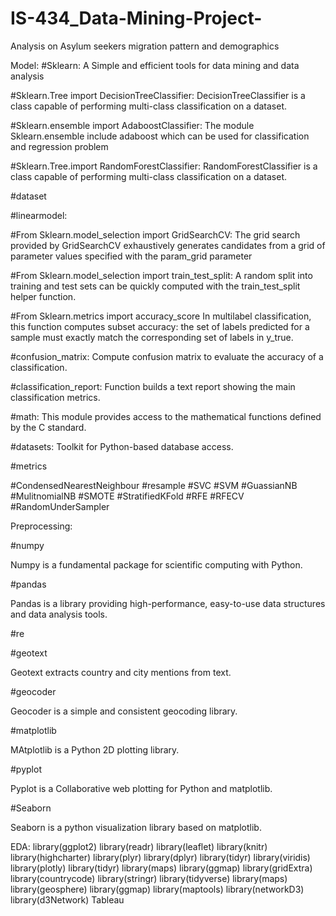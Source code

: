# IS-434_Data-Mining-Project-
Analysis on Asylum seekers migration pattern and demographics 

Model:
#Sklearn:
A Simple and efficient tools for data mining and data analysis

#Sklearn.Tree import DecisionTreeClassifier:
DecisionTreeClassifier is a class capable of performing multi-class classification on a dataset.


#Sklearn.ensemble import AdaboostClassifier:
The module Sklearn.ensemble include adaboost which can be used for classification and regression problem

#Sklearn.Tree.import RandomForestClassifier:
RandomForestClassifier is a class capable of performing multi-class classification on a dataset.

#dataset

#linearmodel:

#From Sklearn.model_selection import GridSearchCV:
The grid search provided by GridSearchCV exhaustively generates candidates from a grid of parameter values specified with the param_grid parameter

#From Sklearn.model_selection import train_test_split:
A random split into training and test sets can be quickly computed with the train_test_split helper function.

#From Sklearn.metrics import accuracy_score
In multilabel classification, this function computes subset accuracy: the set of labels predicted for a sample must exactly match the corresponding set of labels in y_true.

#confusion_matrix:
Compute confusion matrix to evaluate the accuracy of a classification.

#classification_report:
Function builds a text report showing the main classification metrics.

#math:
This module provides access to the mathematical functions defined by the C standard.

#datasets:
Toolkit for Python-based database access.

#metrics

#CondensedNearestNeighbour
#resample
#SVC
#SVM
#GuassianNB
#MulitnomialNB
#SMOTE
#StratifiedKFold
#RFE
#RFECV
#RandomUnderSampler


Preprocessing:

#numpy

Numpy is a fundamental package for scientific computing with Python.

#pandas

Pandas is a library providing high-performance, easy-to-use data structures and data analysis tools.

#re

#geotext

Geotext extracts country and city mentions from text.

#geocoder

Geocoder is a simple and consistent geocoding library.

#matplotlib

MAtplotlib is a  Python 2D plotting library.

#pyplot

Pyplot is a Collaborative web plotting for Python and matplotlib.

#Seaborn

Seaborn is a python visualization library based on matplotlib.

EDA:
library(ggplot2)
library(readr)
library(leaflet)
library(knitr)
library(highcharter)
library(plyr)
library(dplyr)
library(tidyr)
library(viridis)
library(plotly)
library(tidyr)
library(maps)
library(ggmap)
library(gridExtra)
library(countrycode)
library(stringr)
library(tidyverse)
library(maps)
library(geosphere)
library(ggmap)
library(maptools)
library(networkD3)
library(d3Network)
Tableau